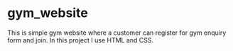 # gym_website
This is simple gym website where a customer can register for gym enquiry form and join. In this project I use HTML and CSS.
